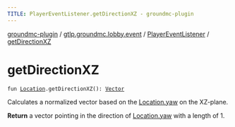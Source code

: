 ```yaml
---
TITLE: PlayerEventListener.getDirectionXZ - groundmc-plugin
---
```


[groundmc-plugin](../../index.html) / [gtlp.groundmc.lobby.event](../index.html) / [PlayerEventListener](index.html) / [getDirectionXZ](.)

# getDirectionXZ

`fun `[`Location`](https://hub.spigotmc.org/javadocs/spigot/org/bukkit/Location.html)`.getDirectionXZ(): `[`Vector`](https://hub.spigotmc.org/javadocs/spigot/org/bukkit/util/Vector.html)

Calculates a normalized vector based on the [Location.yaw](https://hub.spigotmc.org/javadocs/spigot/org/bukkit/Location.html#yaw) on the XZ-plane.

**Return**
a vector pointing in the direction of [Location.yaw](https://hub.spigotmc.org/javadocs/spigot/org/bukkit/Location.html#yaw) with a length of 1.

